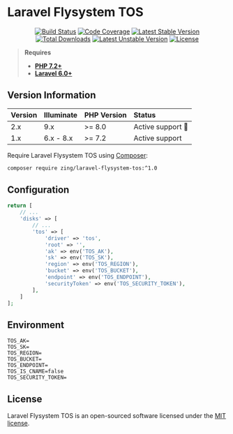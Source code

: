 # Laravel Flysystem TOS

<p align="center">
<a href="https://github.com/zingimmick/laravel-flysystem-tos/actions"><img src="https://github.com/zingimmick/laravel-flysystem-tos/workflows/tests/badge.svg" alt="Build Status"></a>
<a href="https://codecov.io/gh/zingimmick/laravel-flysystem-tos"><img src="https://codecov.io/gh/zingimmick/laravel-flysystem-tos/branch/master/graph/badge.svg" alt="Code Coverage" /></a>
<a href="https://packagist.org/packages/zing/laravel-flysystem-tos"><img src="https://poser.pugx.org/zing/laravel-flysystem-tos/v/stable.svg" alt="Latest Stable Version"></a>
<a href="https://packagist.org/packages/zing/laravel-flysystem-tos"><img src="https://poser.pugx.org/zing/laravel-flysystem-tos/downloads" alt="Total Downloads"></a>
<a href="https://packagist.org/packages/zing/laravel-flysystem-tos"><img src="https://poser.pugx.org/zing/laravel-flysystem-tos/v/unstable.svg" alt="Latest Unstable Version"></a>
<a href="https://packagist.org/packages/zing/laravel-flysystem-tos"><img src="https://poser.pugx.org/zing/laravel-flysystem-tos/license" alt="License"></a>
</p>

> **Requires**
> - **[PHP 7.2+](https://php.net/releases/)**
> - **[Laravel 6.0+](https://github.com/laravel/laravel)**

## Version Information

| Version | Illuminate | PHP Version | Status                  |
|:--------|:-----------|:------------|:------------------------|
| 2.x     | 9.x        | >= 8.0      | Active support :rocket: |
| 1.x     | 6.x - 8.x  | >= 7.2      | Active support          |

Require Laravel Flysystem TOS using [Composer](https://getcomposer.org):

```bash
composer require zing/laravel-flysystem-tos:^1.0
```

## Configuration

```php
return [
    // ...
    'disks' => [
        // ...
        'tos' => [
            'driver' => 'tos',
            'root' => '',
            'ak' => env('TOS_AK'),
            'sk' => env('TOS_SK'),
            'region' => env('TOS_REGION'),
            'bucket' => env('TOS_BUCKET'),
            'endpoint' => env('TOS_ENDPOINT'),
            'securityToken' => env('TOS_SECURITY_TOKEN'),
        ],
    ]
];
```

## Environment

```dotenv
TOS_AK=
TOS_SK=
TOS_REGION=
TOS_BUCKET=
TOS_ENDPOINT=
TOS_IS_CNAME=false
TOS_SECURITY_TOKEN=
```

## License

Laravel Flysystem TOS is an open-sourced software licensed under the [MIT license](LICENSE).

